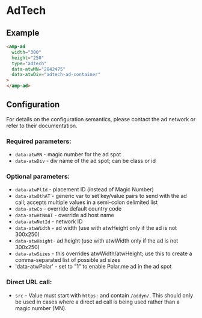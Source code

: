 <!---
Copyright 2015 The AMP HTML Authors. All Rights Reserved.

Licensed under the Apache License, Version 2.0 (the "License");
you may not use this file except in compliance with the License.
You may obtain a copy of the License at

      http://www.apache.org/licenses/LICENSE-2.0

Unless required by applicable law or agreed to in writing, software
distributed under the License is distributed on an "AS-IS" BASIS,
WITHOUT WARRANTIES OR CONDITIONS OF ANY KIND, either express or implied.
See the License for the specific language governing permissions and
limitations under the License.
-->

# AdTech

## Example

```html
<amp-ad
  width="300"
  height="250"
  type="adtech"
  data-atwMN="2842475"
  data-atwDiv="adtech-ad-container"
>
</amp-ad>
```

## Configuration

For details on the configuration semantics, please contact the ad network or refer to their documentation.

### Required parameters:

-   `data-atwMN` - magic number for the ad spot
-   `data-atwDiv` - div name of the ad spot; can be class or id

### Optional parameters:

-   `data-atwPlId` - placement ID (instead of Magic Number)
-   `data-atwOthAT` - generic var to set key/value pairs to send with the ad call; accepts multiple values in a semi-colon delimited list
-   `data-atwCo` - override default country code
-   `data-atwHtNmAT` - override ad host name
-   `data-atwNetId` - network ID
-   `data-atwWidth` - ad width (use with atwHeight only if the ad is not 300x250)
-   `data-atwHeight`- ad height (use with atwWidth only if the ad is not 300x250)
-   `data-atwSizes` - this overrides atwWidth/atwHeight; use this to create a comma-separated list of possible ad sizes
-   'data-atwPolar' - set to "1" to enable Polar.me ad in the ad spot

### Direct URL call:

-   `src` - Value must start with `https:` and contain `/addyn/`. This should only be used in cases where a direct ad call is being used rather than a magic number (MN).
